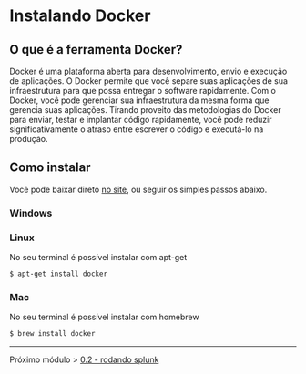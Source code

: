 # Instalando Docker
## O que é a ferramenta Docker?
Docker é uma plataforma aberta para desenvolvimento, envio e execução de aplicações. O Docker permite que você separe suas aplicações de sua infraestrutura para que possa entregar o software rapidamente. Com o Docker, você pode gerenciar sua infraestrutura da mesma forma que gerencia suas aplicações. Tirando proveito das metodologias do Docker para enviar, testar e implantar código rapidamente, você pode reduzir significativamente o atraso entre escrever o código e executá-lo na produção.

## Como instalar
 Você pode baixar direto [no site](https://docs.docker.com/get-docker/), ou seguir os simples passos abaixo.
### Windows

### Linux
No seu terminal é possível instalar com apt-get
```sh
$ apt-get install docker
```

### Mac
No seu terminal é possível instalar com homebrew
  ```sh
  $ brew install docker
  ```

------------------------------------------
  Próximo módulo > [0.2 - rodando splunk](./modulos/0/02-rodando-o-splunk)